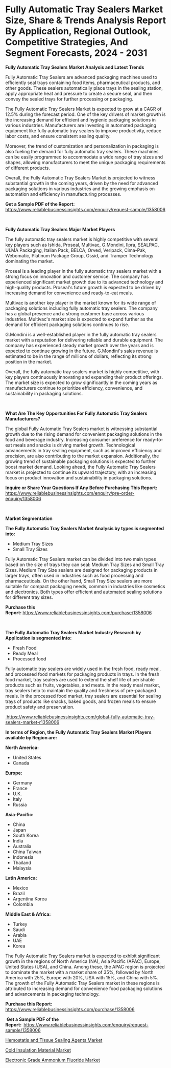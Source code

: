 <p><h1>Fully Automatic Tray Sealers Market Size, Share & Trends Analysis Report By Application, Regional Outlook, Competitive Strategies, And Segment Forecasts, 2024 - 2031</h1></p><p><strong>Fully Automatic Tray Sealers Market Analysis and Latest Trends</strong></p>
<p><p>Fully Automatic Tray Sealers are advanced packaging machines used to efficiently seal trays containing food items, pharmaceutical products, and other goods. These sealers automatically place trays in the sealing station, apply appropriate heat and pressure to create a secure seal, and then convey the sealed trays for further processing or packaging.</p><p>The Fully Automatic Tray Sealers Market is expected to grow at a CAGR of 12.5% during the forecast period. One of the key drivers of market growth is the increasing demand for efficient and hygienic packaging solutions in various industries. Manufacturers are investing in automated packaging equipment like fully automatic tray sealers to improve productivity, reduce labor costs, and ensure consistent sealing quality.</p><p>Moreover, the trend of customization and personalization in packaging is also fueling the demand for fully automatic tray sealers. These machines can be easily programmed to accommodate a wide range of tray sizes and shapes, allowing manufacturers to meet the unique packaging requirements of different products.</p><p>Overall, the Fully Automatic Tray Sealers Market is projected to witness substantial growth in the coming years, driven by the need for advanced packaging solutions in various industries and the growing emphasis on automation and efficiency in manufacturing processes.</p></p>
<p><strong>Get a Sample PDF of the Report:&nbsp;</strong> <a href="https://www.reliablebusinessinsights.com/enquiry/request-sample/1358006">https://www.reliablebusinessinsights.com/enquiry/request-sample/1358006</a></p>
<p>&nbsp;</p>
<p><strong>Fully Automatic Tray Sealers Major Market Players</strong></p>
<p><p>The fully automatic tray sealers market is highly competitive with several key players such as Ishida, Proseal, Multivac, G.Mondini, Ilpra, SEALPAC, ULMA Packaging, Italian Pack, BELCA, Orved, Veripack, Cima-Pak, Webomatic, Platinum Package Group, Ossid, and Tramper Technology dominating the market.</p><p>Proseal is a leading player in the fully automatic tray sealers market with a strong focus on innovation and customer service. The company has experienced significant market growth due to its advanced technology and high-quality products. Proseal's future growth is expected to be driven by increasing demand for convenience and ready-to-eat meals.</p><p>Multivac is another key player in the market known for its wide range of packaging solutions including fully automatic tray sealers. The company has a global presence and a strong customer base across various industries. Multivac's market size is expected to expand further as the demand for efficient packaging solutions continues to rise.</p><p>G.Mondini is a well-established player in the fully automatic tray sealers market with a reputation for delivering reliable and durable equipment. The company has experienced steady market growth over the years and is expected to continue growing in the future. G.Mondini's sales revenue is estimated to be in the range of millions of dollars, reflecting its strong position in the market.</p><p>Overall, the fully automatic tray sealers market is highly competitive, with key players continuously innovating and expanding their product offerings. The market size is expected to grow significantly in the coming years as manufacturers continue to prioritize efficiency, convenience, and sustainability in packaging solutions.</p></p>
<p>&nbsp;</p>
<p><strong>What Are The Key Opportunities For Fully Automatic Tray Sealers Manufacturers?</strong></p>
<p><p>The global Fully Automatic Tray Sealers market is witnessing substantial growth due to the rising demand for convenient packaging solutions in the food and beverage industry. Increasing consumer preference for ready-to-eat meals and snacks is driving market growth. Technological advancements in tray sealing equipment, such as improved efficiency and precision, are also contributing to the market expansion. Additionally, the growing trend of sustainable packaging solutions is expected to further boost market demand. Looking ahead, the Fully Automatic Tray Sealers market is projected to continue its upward trajectory, with an increasing focus on product innovation and sustainability in packaging solutions.</p></p>
<p><strong>Inquire or Share Your Questions If Any Before Purchasing This Report:</strong> <a href="https://www.reliablebusinessinsights.com/enquiry/pre-order-enquiry/1358006">https://www.reliablebusinessinsights.com/enquiry/pre-order-enquiry/1358006</a></p>
<p>&nbsp;</p>
<p><strong>Market Segmentation</strong></p>
<p><strong>The Fully Automatic Tray Sealers Market Analysis by types is segmented into:</strong></p>
<p><ul><li>Medium Tray Sizes</li><li>Small Tray Sizes</li></ul></p>
<p><p>Fully Automatic Tray Sealers market can be divided into two main types based on the size of trays they can seal: Medium Tray Sizes and Small Tray Sizes. Medium Tray Size sealers are designed for packaging products in larger trays, often used in industries such as food processing and pharmaceuticals. On the other hand, Small Tray Size sealers are more suitable for compact packaging needs, common in industries like cosmetics and electronics. Both types offer efficient and automated sealing solutions for different tray sizes.</p></p>
<p><strong>Purchase this Report:&nbsp;</strong><a href="https://www.reliablebusinessinsights.com/purchase/1358006">https://www.reliablebusinessinsights.com/purchase/1358006</a></p>
<p>&nbsp;</p>
<p><strong>The Fully Automatic Tray Sealers Market Industry Research by Application is segmented into:</strong></p>
<p><ul><li>Fresh Food</li><li>Ready Meal</li><li>Processed food</li></ul></p>
<p><p>Fully automatic tray sealers are widely used in the fresh food, ready meal, and processed food markets for packaging products in trays. In the fresh food market, tray sealers are used to extend the shelf life of perishable products such as fruits, vegetables, and meats. In the ready meal market, tray sealers help to maintain the quality and freshness of pre-packaged meals. In the processed food market, tray sealers are essential for sealing trays of products like snacks, baked goods, and frozen meals to ensure product safety and preservation.</p></p>
<p><a href="https://www.reliablebusinessinsights.com/global-fully-automatic-tray-sealers-market-r1358006">&nbsp;https://www.reliablebusinessinsights.com/global-fully-automatic-tray-sealers-market-r1358006</a></p>
<p><strong>In terms of Region, the Fully Automatic Tray Sealers Market Players available by Region are:</strong></p>
<p>
    <p> <strong> North America: </strong>
        <ul>
            <li>United States</li>
            <li>Canada</li>
        </ul>
        </p> 
    <p> <strong> Europe: </strong>
        <ul>
            <li>Germany</li>
            <li>France</li>
            <li>U.K.</li>
            <li>Italy</li>
            <li>Russia</li>
        </ul>
        </p> 
    <p> <strong> Asia-Pacific: </strong>
        <ul>
            <li>China</li>
            <li>Japan</li>
            <li>South Korea</li>
            <li>India</li>
            <li>Australia</li>
            <li>China Taiwan</li>
            <li>Indonesia</li>
            <li>Thailand</li>
            <li>Malaysia</li>
        </ul>
        </p> 
    <p> <strong> Latin America: </strong>
        <ul>
            <li>Mexico</li>
            <li>Brazil</li>
            <li>Argentina Korea</li>
            <li>Colombia</li>
        </ul>
        </p> 
    <p> <strong> Middle East & Africa: </strong>
        <ul>
            <li>Turkey</li>
            <li>Saudi</li>
            <li>Arabia</li>
            <li>UAE</li>
            <li>Korea</li>
        </ul>
    </p>
    </p>
<p><p>The Fully Automatic Tray Sealers market is expected to exhibit significant growth in the regions of North America (NA), Asia Pacific (APAC), Europe, United States (USA), and China. Among these, the APAC region is projected to dominate the market with a market share of 35%, followed by North America with 25%, Europe with 20%, USA with 15%, and China with 5%. The growth of the Fully Automatic Tray Sealers market in these regions is attributed to increasing demand for convenience food packaging solutions and advancements in packaging technology.</p></p>
<p><strong>Purchase this Report: </strong><a href="https://www.reliablebusinessinsights.com/purchase/1358006">https://www.reliablebusinessinsights.com/purchase/1358006</a></p>
<p>&nbsp;<strong>Get a Sample PDF of the Report:&nbsp;&nbsp;</strong><a href="https://www.reliablebusinessinsights.com/enquiry/request-sample/1358006">https://www.reliablebusinessinsights.com/enquiry/request-sample/1358006</a></p>
<p><strong></strong></p>
<p><p><a href="https://www.linkedin.com/pulse/deep-dive-hemostatis-tissue-sealing-agents-market-itstrends-segmentation-u0lpf">Hemostatis and Tissue Sealing Agents Market</a></p><p><a href="https://www.linkedin.com/pulse/comprehensive-analysis-global-cold-insulation-material-market-t9toc">Cold Insulation Material Market</a></p><p><a href="https://www.linkedin.com/pulse/electronic-grade-ammonium-fluoride-market-emerging-trends-mypce">Electronic Grade Ammonium Fluoride Market</a></p></p>